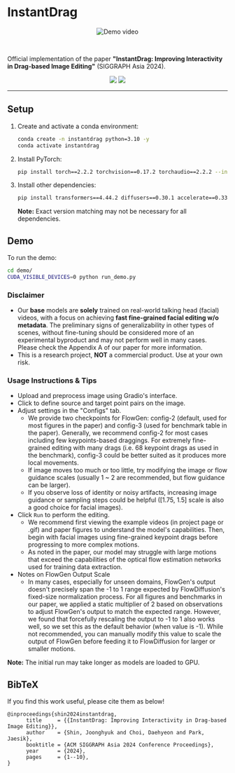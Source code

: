 # InstantDrag

<p align="center">
  <img src="assets/demo.gif" alt="Demo video">
</p>

<br/>

Official implementation of the paper **"InstantDrag: Improving Interactivity in Drag-based Image Editing"** (SIGGRAPH Asia 2024).

<p align="center">
  <a href="https://arxiv.org/abs/2409.08857"><img src="https://img.shields.io/badge/arxiv-2409.08857-b31b1b"></a>
  <a href="https://joonghyuk.com/instantdrag-web/"><img src="https://img.shields.io/badge/Project%20Page-InstantDrag-blue"></a> 
</p>

---

## Setup

1. Create and activate a conda environment:
   ```bash
   conda create -n instantdrag python=3.10 -y
   conda activate instantdrag
   ```

2. Install PyTorch:
   ```bash
   pip install torch==2.2.2 torchvision==0.17.2 torchaudio==2.2.2 --index-url https://download.pytorch.org/whl/cu121
   ```

3. Install other dependencies:
   ```bash
   pip install transformers==4.44.2 diffusers==0.30.1 accelerate==0.33.0 gradio==4.44.0 opencv-python
   ```
   **Note:** Exact version matching may not be necessary for all dependencies.

## Demo

To run the demo:
```bash
cd demo/
CUDA_VISIBLE_DEVICES=0 python run_demo.py
```
### Disclaimer

- Our **base** models are **solely** trained on real-world talking head (facial) videos, with a focus on achieving **fast fine-grained facial editing w/o metadata**. The preliminary signs of generalizability in other types of scenes, without fine-tuning should be considered more of an experimental byproduct and may not perform well in many cases. Please check the Appendix A of our paper for more information.
- This is a research project, **NOT** a commercial product. Use at your own risk.

### Usage Instructions & Tips

- Upload and preprocess image using Gradio's interface.
- Click to define source and target point pairs on the image.
- Adjust settings in the "Configs" tab.
  - We provide two checkpoints for FlowGen: config-2 (default, used for most figures in the paper) and config-3 (used for benchmark table in the paper). Generally, we recommend config-2 for most cases including few keypoints-based draggings. For extremely fine-grained editing with many drags (i.e. 68 keypoint drags as used in the benchmark), config-3 could be better suited as it produces more local movements.
  - If image moves too much or too little, try modifying the image or flow guidance scales (usually 1 ~ 2 are recommended, but flow guidance can be larger).
  - If you observe loss of identity or noisy artifacts, increasing image guidance or sampling steps could be helpful ([1.75, 1.5] scale is also a good choice for facial images).
- Click `Run` to perform the editing.
  - We recommend first viewing the example videos (in project page or .gif) and paper figures to understand the model's capabilities. Then, begin with facial images using fine-grained keypoint drags before progressing to more complex motions.
  - As noted in the paper, our model may struggle with large motions that exceed the capabilities of the optical flow estimation networks used for training data extraction.
- Notes on FlowGen Output Scale
  - In many cases, especially for unseen domains, FlowGen's output doesn't precisely span the -1 to 1 range expected by FlowDiffusion's fixed-size normalization process. For all figures and benchmarks in our paper, we applied a static multiplier of 2 based on observations to adjust FlowGen's output to match the expected range. However, we found that forcefully rescaling the output to -1 to 1 also works well, so we set this as the default behavior (when value is -1). While not recommended, you can manually modify this value to scale the output of FlowGen before feeding it to FlowDiffusion for larger or smaller motions.

**Note:** The initial run may take longer as models are loaded to GPU.

## BibTeX
If you find this work useful, please cite them as below!
```
@inproceedings{shin2024instantdrag,
      title     = {{InstantDrag: Improving Interactivity in Drag-based Image Editing}},
      author    = {Shin, Joonghyuk and Choi, Daehyeon and Park, Jaesik},
      booktitle = {ACM SIGGRAPH Asia 2024 Conference Proceedings},
      year      = {2024},
      pages     = {1--10},
}
```